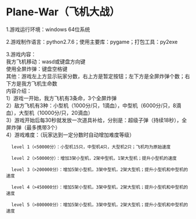 # Plane-War（飞机大战）                               
1.游戏运行环境：windows 64位系统            

2.游戏制作语言：python2.7.6；使用主要库：pygame；打包工具：py2exe      

3.游戏内容：             
  我方飞机移动：wasd或键盘方向键                               
  使用全屏炸弹：键盘空格键      
  其他：游戏左上方显示玩家分数，右上方是暂定按钮；左下方是全屏炸弹个数；右下方是我方飞机生命数                
  内容介绍：         
  1）游戏一开始，我方飞机有3条命，3个全屏炸弹      
  2）敌方飞机有3种：小型机（1000分/只，1滴血），中型机（6000分/只，8滴血），大型机（10000分/只，20滴血）      
  3）游戏开始后每30秒就发放一次道具补给，分别是：超级子弹（持续18秒），全屏炸弹（最多携带3个）   
  4）游戏难度：（玩家达到一定分数时自动增加难度等级）      
  
      level 1（<50000分）：小型机15只，中型机4只，大型机2只；飞机均为原始速度            
      
      level 2（>50000分）：增加3架小型机，2架中型机，1架大型机；提升小型机的速度        
      
      level 3（>200000分）：增加5架小型机，3架中型机，2架大型机；提升小型机和中型机的速度    
      
      level 4（>450000分）：增加5架小型机，3架中型机，2架大型机；提升小型机和中型机的速度  
      
      level 5（>800000分）：增加5架小型机，3架中型机，2架大型机；提升小型机和中型机的速度  
